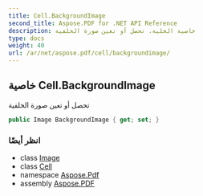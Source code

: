 ```yaml
---
title: Cell.BackgroundImage
second_title: Aspose.PDF for .NET API Reference
description: خاصية الخلية. تحصل أو تعين صورة الخلفية
type: docs
weight: 40
url: /ar/net/aspose.pdf/cell/backgroundimage/
---
```

## خاصية Cell.BackgroundImage

تحصل أو تعين صورة الخلفية

```csharp
public Image BackgroundImage { get; set; }
```

### انظر أيضًا

* class [Image](../../image/)
* class [Cell](../)
* namespace [Aspose.Pdf](../../../aspose.pdf/)
* assembly [Aspose.PDF](../../../)